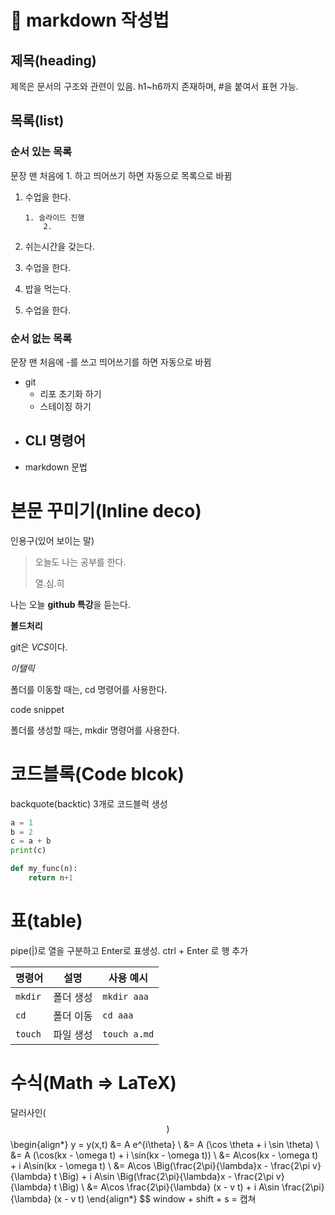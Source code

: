 # :book: markdown 작성법 

## 제목(heading)

제목은 문서의 구조와 관련이 있음. h1~h6까지 존재하며, #을 붙여서 표현 가능.



## 목록(list)

### 순서 있는 목록

문장 맨 처음에 1. 하고 띄어쓰기 하면 자동으로 목록으로 바뀜

 1. 수업을 한다. 

     	1. 슬라이드 진행
          	2. 

 2. 쉬는시간을 갖는다.

 3. 수업을 한다.

 4. 밥을 먹는다. 

 5. 수업을 한다. 

    

### 순서 없는 목록

문장 맨 처음에 -를 쓰고 띄어쓰기를 하면 자동으로 바뀜

- git
  - 리포 초기화 하기
  - 스테이징 하기
- CLI 명령어
  - 
- markdown 문법



# 본문 꾸미기(Inline deco)

인용구(있어 보이는 말)

> 오늘도 나는 공부를 한다.
>
> 열.심.히

나는 오늘 **github 특강**을 듣는다.

**볼드처리**

git은 *VCS*이다.

*이탤릭*

폴더를 이동할 때는, cd 명령어를 사용한다. 

code snippet 

폴더를 생성할 때는, mkdir 명령어를 사용한다.



# 코드블록(Code blcok)

backquote(backtic) 3개로 코드블럭 생성

```python
a = 1
b = 2
c = a + b
print(c)

def my_func(n):
	return n+1
```



# 표(table)

pipe(|)로 열을 구분하고 Enter로 표생성. ctrl + Enter 로 행 추가

| 명령어  | 설명      | 사용 예시    |
| ------- | --------- | ------------ |
| `mkdir` | 폴더 생성 | `mkdir aaa`  |
| `cd`    | 폴더 이동 | `cd aaa`     |
| `touch` | 파일 생성 | `touch a.md` |



# 수식(Math => LaTeX)

달러사인($$) 
$$
\begin{align*}
y = y(x,t) &= A e^{i\theta} \\
&= A (\cos \theta + i \sin \theta) \\
&= A (\cos(kx - \omega t) + i \sin(kx - \omega t)) \\
&= A\cos(kx - \omega t) + i A\sin(kx - \omega t)  \\
&= A\cos \Big(\frac{2\pi}{\lambda}x - \frac{2\pi v}{\lambda} t \Big) + i A\sin \Big(\frac{2\pi}{\lambda}x - \frac{2\pi v}{\lambda} t \Big)  \\
&= A\cos \frac{2\pi}{\lambda} (x - v t) + i A\sin \frac{2\pi}{\lambda} (x - v t)
\end{align*}
$$
 window + shift + s = 캡쳐



